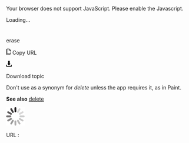 Your browser does not support JavaScript. Please enable the Javascript.

Loading...

# 

erase

![Copy URL](media/et-al/Copy.png)
Copy URL

![Download](media/et-al/Download.png)

Download topic

Don't use as a synonym for *delete* unless the app requires it, as in Paint.

**See also** [delete](https://worldready.cloudapp.net/Styleguide/Read?id=2700&topicid=33613)

![In progress](media/et-al/activity-large.gif)

URL :
